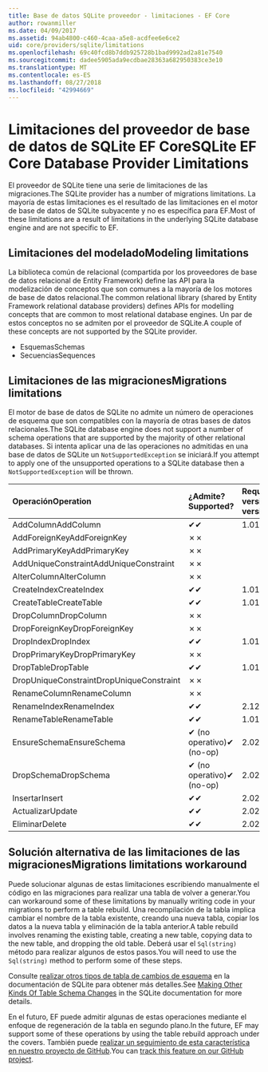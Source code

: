 ```yaml
---
title: Base de datos SQLite proveedor - limitaciones - EF Core
author: rowanmiller
ms.date: 04/09/2017
ms.assetid: 94ab4800-c460-4caa-a5e8-acdfee6e6ce2
uid: core/providers/sqlite/limitations
ms.openlocfilehash: 69c40fcd8b7ddb925728b1bad9992ad2a81e7540
ms.sourcegitcommit: dadee5905ada9ecdbae28363a682950383ce3e10
ms.translationtype: MT
ms.contentlocale: es-ES
ms.lasthandoff: 08/27/2018
ms.locfileid: "42994669"
---
```

# <a name="sqlite-ef-core-database-provider-limitations"></a><span data-ttu-id="fcfb6-102">Limitaciones del proveedor de base de datos de SQLite EF Core</span><span class="sxs-lookup"><span data-stu-id="fcfb6-102">SQLite EF Core Database Provider Limitations</span></span>

<span data-ttu-id="fcfb6-103">El proveedor de SQLite tiene una serie de limitaciones de las migraciones.</span><span class="sxs-lookup"><span data-stu-id="fcfb6-103">The SQLite provider has a number of migrations limitations.</span></span> <span data-ttu-id="fcfb6-104">La mayoría de estas limitaciones es el resultado de las limitaciones en el motor de base de datos de SQLite subyacente y no es específica para EF.</span><span class="sxs-lookup"><span data-stu-id="fcfb6-104">Most of these limitations are a result of limitations in the underlying SQLite database engine and are not specific to EF.</span></span>

## <a name="modeling-limitations"></a><span data-ttu-id="fcfb6-105">Limitaciones del modelado</span><span class="sxs-lookup"><span data-stu-id="fcfb6-105">Modeling limitations</span></span>

<span data-ttu-id="fcfb6-106">La biblioteca común de relacional (compartida por los proveedores de base de datos relacional de Entity Framework) define las API para la modelización de conceptos que son comunes a la mayoría de los motores de base de datos relacional.</span><span class="sxs-lookup"><span data-stu-id="fcfb6-106">The common relational library (shared by Entity Framework relational database providers) defines APIs for modelling concepts that are common to most relational database engines.</span></span> <span data-ttu-id="fcfb6-107">Un par de estos conceptos no se admiten por el proveedor de SQLite.</span><span class="sxs-lookup"><span data-stu-id="fcfb6-107">A couple of these concepts are not supported by the SQLite provider.</span></span>

* <span data-ttu-id="fcfb6-108">Esquemas</span><span class="sxs-lookup"><span data-stu-id="fcfb6-108">Schemas</span></span>
* <span data-ttu-id="fcfb6-109">Secuencias</span><span class="sxs-lookup"><span data-stu-id="fcfb6-109">Sequences</span></span>

## <a name="migrations-limitations"></a><span data-ttu-id="fcfb6-110">Limitaciones de las migraciones</span><span class="sxs-lookup"><span data-stu-id="fcfb6-110">Migrations limitations</span></span>

<span data-ttu-id="fcfb6-111">El motor de base de datos de SQLite no admite un número de operaciones de esquema que son compatibles con la mayoría de otras bases de datos relacionales.</span><span class="sxs-lookup"><span data-stu-id="fcfb6-111">The SQLite database engine does not support a number of schema operations that are supported by the majority of other relational databases.</span></span> <span data-ttu-id="fcfb6-112">Si intenta aplicar una de las operaciones no admitidas en una base de datos de SQLite un `NotSupportedException` se iniciará.</span><span class="sxs-lookup"><span data-stu-id="fcfb6-112">If you attempt to apply one of the unsupported operations to a SQLite database then a `NotSupportedException` will be thrown.</span></span>

| <span data-ttu-id="fcfb6-113">Operación</span><span class="sxs-lookup"><span data-stu-id="fcfb6-113">Operation</span></span>            | <span data-ttu-id="fcfb6-114">¿Admite?</span><span class="sxs-lookup"><span data-stu-id="fcfb6-114">Supported?</span></span> | <span data-ttu-id="fcfb6-115">Requiere la versión</span><span class="sxs-lookup"><span data-stu-id="fcfb6-115">Requires version</span></span> |
|:---------------------|:-----------|:-----------------|
| <span data-ttu-id="fcfb6-116">AddColumn</span><span class="sxs-lookup"><span data-stu-id="fcfb6-116">AddColumn</span></span>            | <span data-ttu-id="fcfb6-117">✔</span><span class="sxs-lookup"><span data-stu-id="fcfb6-117">✔</span></span>          | <span data-ttu-id="fcfb6-118">1.0</span><span class="sxs-lookup"><span data-stu-id="fcfb6-118">1.0</span></span>              |
| <span data-ttu-id="fcfb6-119">AddForeignKey</span><span class="sxs-lookup"><span data-stu-id="fcfb6-119">AddForeignKey</span></span>        | <span data-ttu-id="fcfb6-120">✗</span><span class="sxs-lookup"><span data-stu-id="fcfb6-120">✗</span></span>          |                  |
| <span data-ttu-id="fcfb6-121">AddPrimaryKey</span><span class="sxs-lookup"><span data-stu-id="fcfb6-121">AddPrimaryKey</span></span>        | <span data-ttu-id="fcfb6-122">✗</span><span class="sxs-lookup"><span data-stu-id="fcfb6-122">✗</span></span>          |                  |
| <span data-ttu-id="fcfb6-123">AddUniqueConstraint</span><span class="sxs-lookup"><span data-stu-id="fcfb6-123">AddUniqueConstraint</span></span>  | <span data-ttu-id="fcfb6-124">✗</span><span class="sxs-lookup"><span data-stu-id="fcfb6-124">✗</span></span>          |                  |
| <span data-ttu-id="fcfb6-125">AlterColumn</span><span class="sxs-lookup"><span data-stu-id="fcfb6-125">AlterColumn</span></span>          | <span data-ttu-id="fcfb6-126">✗</span><span class="sxs-lookup"><span data-stu-id="fcfb6-126">✗</span></span>          |                  |
| <span data-ttu-id="fcfb6-127">CreateIndex</span><span class="sxs-lookup"><span data-stu-id="fcfb6-127">CreateIndex</span></span>          | <span data-ttu-id="fcfb6-128">✔</span><span class="sxs-lookup"><span data-stu-id="fcfb6-128">✔</span></span>          | <span data-ttu-id="fcfb6-129">1.0</span><span class="sxs-lookup"><span data-stu-id="fcfb6-129">1.0</span></span>              |
| <span data-ttu-id="fcfb6-130">CreateTable</span><span class="sxs-lookup"><span data-stu-id="fcfb6-130">CreateTable</span></span>          | <span data-ttu-id="fcfb6-131">✔</span><span class="sxs-lookup"><span data-stu-id="fcfb6-131">✔</span></span>          | <span data-ttu-id="fcfb6-132">1.0</span><span class="sxs-lookup"><span data-stu-id="fcfb6-132">1.0</span></span>              |
| <span data-ttu-id="fcfb6-133">DropColumn</span><span class="sxs-lookup"><span data-stu-id="fcfb6-133">DropColumn</span></span>           | <span data-ttu-id="fcfb6-134">✗</span><span class="sxs-lookup"><span data-stu-id="fcfb6-134">✗</span></span>          |                  |
| <span data-ttu-id="fcfb6-135">DropForeignKey</span><span class="sxs-lookup"><span data-stu-id="fcfb6-135">DropForeignKey</span></span>       | <span data-ttu-id="fcfb6-136">✗</span><span class="sxs-lookup"><span data-stu-id="fcfb6-136">✗</span></span>          |                  |
| <span data-ttu-id="fcfb6-137">DropIndex</span><span class="sxs-lookup"><span data-stu-id="fcfb6-137">DropIndex</span></span>            | <span data-ttu-id="fcfb6-138">✔</span><span class="sxs-lookup"><span data-stu-id="fcfb6-138">✔</span></span>          | <span data-ttu-id="fcfb6-139">1.0</span><span class="sxs-lookup"><span data-stu-id="fcfb6-139">1.0</span></span>              |
| <span data-ttu-id="fcfb6-140">DropPrimaryKey</span><span class="sxs-lookup"><span data-stu-id="fcfb6-140">DropPrimaryKey</span></span>       | <span data-ttu-id="fcfb6-141">✗</span><span class="sxs-lookup"><span data-stu-id="fcfb6-141">✗</span></span>          |                  |
| <span data-ttu-id="fcfb6-142">DropTable</span><span class="sxs-lookup"><span data-stu-id="fcfb6-142">DropTable</span></span>            | <span data-ttu-id="fcfb6-143">✔</span><span class="sxs-lookup"><span data-stu-id="fcfb6-143">✔</span></span>          | <span data-ttu-id="fcfb6-144">1.0</span><span class="sxs-lookup"><span data-stu-id="fcfb6-144">1.0</span></span>              |
| <span data-ttu-id="fcfb6-145">DropUniqueConstraint</span><span class="sxs-lookup"><span data-stu-id="fcfb6-145">DropUniqueConstraint</span></span> | <span data-ttu-id="fcfb6-146">✗</span><span class="sxs-lookup"><span data-stu-id="fcfb6-146">✗</span></span>          |                  |
| <span data-ttu-id="fcfb6-147">RenameColumn</span><span class="sxs-lookup"><span data-stu-id="fcfb6-147">RenameColumn</span></span>         | <span data-ttu-id="fcfb6-148">✗</span><span class="sxs-lookup"><span data-stu-id="fcfb6-148">✗</span></span>          |                  |
| <span data-ttu-id="fcfb6-149">RenameIndex</span><span class="sxs-lookup"><span data-stu-id="fcfb6-149">RenameIndex</span></span>          | <span data-ttu-id="fcfb6-150">✔</span><span class="sxs-lookup"><span data-stu-id="fcfb6-150">✔</span></span>          | <span data-ttu-id="fcfb6-151">2.1</span><span class="sxs-lookup"><span data-stu-id="fcfb6-151">2.1</span></span>              |
| <span data-ttu-id="fcfb6-152">RenameTable</span><span class="sxs-lookup"><span data-stu-id="fcfb6-152">RenameTable</span></span>          | <span data-ttu-id="fcfb6-153">✔</span><span class="sxs-lookup"><span data-stu-id="fcfb6-153">✔</span></span>          | <span data-ttu-id="fcfb6-154">1.0</span><span class="sxs-lookup"><span data-stu-id="fcfb6-154">1.0</span></span>              |
| <span data-ttu-id="fcfb6-155">EnsureSchema</span><span class="sxs-lookup"><span data-stu-id="fcfb6-155">EnsureSchema</span></span>         | <span data-ttu-id="fcfb6-156">✔ (no operativo)</span><span class="sxs-lookup"><span data-stu-id="fcfb6-156">✔ (no-op)</span></span>  | <span data-ttu-id="fcfb6-157">2.0</span><span class="sxs-lookup"><span data-stu-id="fcfb6-157">2.0</span></span>              |
| <span data-ttu-id="fcfb6-158">DropSchema</span><span class="sxs-lookup"><span data-stu-id="fcfb6-158">DropSchema</span></span>           | <span data-ttu-id="fcfb6-159">✔ (no operativo)</span><span class="sxs-lookup"><span data-stu-id="fcfb6-159">✔ (no-op)</span></span>  | <span data-ttu-id="fcfb6-160">2.0</span><span class="sxs-lookup"><span data-stu-id="fcfb6-160">2.0</span></span>              |
| <span data-ttu-id="fcfb6-161">Insertar</span><span class="sxs-lookup"><span data-stu-id="fcfb6-161">Insert</span></span>               | <span data-ttu-id="fcfb6-162">✔</span><span class="sxs-lookup"><span data-stu-id="fcfb6-162">✔</span></span>          | <span data-ttu-id="fcfb6-163">2.0</span><span class="sxs-lookup"><span data-stu-id="fcfb6-163">2.0</span></span>              |
| <span data-ttu-id="fcfb6-164">Actualizar</span><span class="sxs-lookup"><span data-stu-id="fcfb6-164">Update</span></span>               | <span data-ttu-id="fcfb6-165">✔</span><span class="sxs-lookup"><span data-stu-id="fcfb6-165">✔</span></span>          | <span data-ttu-id="fcfb6-166">2.0</span><span class="sxs-lookup"><span data-stu-id="fcfb6-166">2.0</span></span>              |
| <span data-ttu-id="fcfb6-167">Eliminar</span><span class="sxs-lookup"><span data-stu-id="fcfb6-167">Delete</span></span>               | <span data-ttu-id="fcfb6-168">✔</span><span class="sxs-lookup"><span data-stu-id="fcfb6-168">✔</span></span>          | <span data-ttu-id="fcfb6-169">2.0</span><span class="sxs-lookup"><span data-stu-id="fcfb6-169">2.0</span></span>              |

## <a name="migrations-limitations-workaround"></a><span data-ttu-id="fcfb6-170">Solución alternativa de las limitaciones de las migraciones</span><span class="sxs-lookup"><span data-stu-id="fcfb6-170">Migrations limitations workaround</span></span>

<span data-ttu-id="fcfb6-171">Puede solucionar algunas de estas limitaciones escribiendo manualmente el código en las migraciones para realizar una tabla de volver a generar.</span><span class="sxs-lookup"><span data-stu-id="fcfb6-171">You can workaround some of these limitations by manually writing code in your migrations to perform a table rebuild.</span></span> <span data-ttu-id="fcfb6-172">Una recompilación de la tabla implica cambiar el nombre de la tabla existente, creando una nueva tabla, copiar los datos a la nueva tabla y eliminación de la tabla anterior.</span><span class="sxs-lookup"><span data-stu-id="fcfb6-172">A table rebuild involves renaming the existing table, creating a new table, copying data to the new table, and dropping the old table.</span></span> <span data-ttu-id="fcfb6-173">Deberá usar el `Sql(string)` método para realizar algunos de estos pasos.</span><span class="sxs-lookup"><span data-stu-id="fcfb6-173">You will need to use the `Sql(string)` method to perform some of these steps.</span></span>

<span data-ttu-id="fcfb6-174">Consulte [realizar otros tipos de tabla de cambios de esquema](http://sqlite.org/lang_altertable.html#otheralter) en la documentación de SQLite para obtener más detalles.</span><span class="sxs-lookup"><span data-stu-id="fcfb6-174">See [Making Other Kinds Of Table Schema Changes](http://sqlite.org/lang_altertable.html#otheralter) in the SQLite documentation for more details.</span></span>

<span data-ttu-id="fcfb6-175">En el futuro, EF puede admitir algunas de estas operaciones mediante el enfoque de regeneración de la tabla en segundo plano.</span><span class="sxs-lookup"><span data-stu-id="fcfb6-175">In the future, EF may support some of these operations by using the table rebuild approach under the covers.</span></span> <span data-ttu-id="fcfb6-176">También puede [realizar un seguimiento de esta característica en nuestro proyecto de GitHub](https://github.com/aspnet/EntityFrameworkCore/issues/329).</span><span class="sxs-lookup"><span data-stu-id="fcfb6-176">You can [track this feature on our GitHub project](https://github.com/aspnet/EntityFrameworkCore/issues/329).</span></span>
